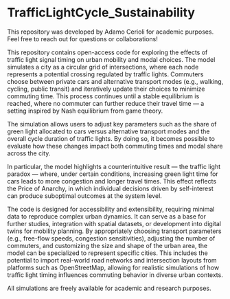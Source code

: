 # TrafficLightCycle_Sustainability

This repository was developed by Adamo Cerioli for academic purposes.  
Feel free to reach out for questions or collaborations!

This repository contains open-access code for exploring the effects of traffic light signal timing on urban mobility and modal choices. The model simulates a city as a circular grid of intersections, where each node represents a potential crossing regulated by traffic lights. Commuters choose between private cars and alternative transport modes (e.g., walking, cycling, public transit) and iteratively update their choices to minimize commuting time. This process continues until a stable equilibrium is reached, where no commuter can further reduce their travel time — a setting inspired by Nash equilibrium from game theory.

The simulation allows users to adjust key parameters such as the share of green light allocated to cars versus alternative transport modes and the overall cycle duration of traffic lights. By doing so, it becomes possible to evaluate how these changes impact both commuting times and modal share across the city.

In particular, the model highlights a counterintuitive result — the traffic light paradox — where, under certain conditions, increasing green light time for cars leads to more congestion and longer travel times. This effect reflects the Price of Anarchy, in which individual decisions driven by self-interest can produce suboptimal outcomes at the system level.

The code is designed for accessibility and extensibility, requiring minimal data to reproduce complex urban dynamics. It can serve as a base for further studies, integration with spatial datasets, or development into digital twins for mobility planning. By appropriately choosing transport parameters (e.g., free-flow speeds, congestion sensitivities), adjusting the number of commuters, and customizing the size and shape of the urban area, the model can be specialized to represent specific cities. This includes the potential to import real-world road networks and intersection layouts from platforms such as OpenStreetMap, allowing for realistic simulations of how traffic light timing influences commuting behavior in diverse urban contexts.

All simulations are freely available for academic and research purposes.
